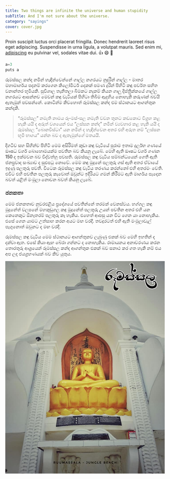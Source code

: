 ```yaml
---
title: Two things are infinite the universe and human stupidity
subTitle: And I'm not sure about the universe.
category: "sayings"
cover: cover.jpg
---
```


Proin suscipit luctus orci placerat fringilla. Donec hendrerit laoreet risus eget adipiscing. Suspendisse in urna ligula, a volutpat mauris. Sed enim mi, [adipiscing](http://google.com) eu pulvinar vel, sodales vitae dui. :thumbsup: :smile: :sparkler:

```javascript
a=3
puts a
```

රූමස්සල කන්ද නමින් හැඳින්වෙන්නේ ගාල්ල නගරයට නුදුරින් ගාල්ල - මාතර මහාමාර්ගය පදනම් කරගෙන කිලෝමීටර් දෙකක් පමණ දුරින් පිහිටි කඳු පර්වත සහිත වනාන්තර භූමියකි. සුවිශාල තැනිතලා බිමකට නෑකම් කියන ගාලු දිස්ත්‍රික්කයේ ගාල්ල නගරයට ආසන්නව මෙවන් කඳු වැටියක් පිහිටා තිබීම ඇදහිය නොහැකි කරුණක් බවයි ඇතැමුන් පවසන්නේ. කොටින්ම කිවහොත් රූමස්සල කන්ද එම ස්ථානයට ආගන්තුක කන්දකි.

> “රූමස්සල” නමැති නාමය රූ-මස්-සල නමැති වචන තුනට කඩකොට විග්‍රහ කළ හැකි යයි ද අරුත් වශයෙන් එය “ලස්සන කන්ද” නමින් ව්‍යවහාර කළ හැකි යයි ද රූමස්සල “බොනවිස්ටා” යන නමින් ද හැඳින්වෙන අතර එහි අරුත නම් “ලස්සන භූමි භාගය” යන්න බව ද ඇතැමුන්ගේ මතයයි.


දිගටිව සහ සිහින්ව පිහිටි මෙම අසිරිමත් කුඩා කඳු වැටියේ පුරාම ඉතාම දුර්ලභ ගණයේ ඖෂධ වර්ග බොහොමයක්ම පවතින බව කියනු ලැබේ. මෙහි ඇති ඖෂධ වර්ග ගණන 150 ද ඉක්මවන බව විද්වත්හු පවසති. රූමස්සල කඳු වැටිය සම්බන්ධයෙන් ගෙතී ඇති ජනප්‍රවාද සංඛ්‍යාව ද සුළුපටු නොවේ. මෙම කඳු මුදුනේ පලතුරු ගස් ඇති අතර ඒවායේ ඉදුණු පලතුරු පවතී. විටෙක රූමස්සල කඳු වැටිය තරණය කරන්නෝ එහි අතරමං වෙති. එවිට එහි පවතින පලතුරු කෑවොත් ඔවුන්ට ඉදිරියට ගමන් කිරීමට ඇති මාර්ගය පෑදෙන බවත් යළිත් මංමුලා නොවන බවත් කියනු ලැබේ.

### ජනකතා

මෙම ජනකතාව නුවරඑළිය ප්‍රදේශයේ පවතින්නේ තරමක් වෙනස්වය. හග්ගල කඳු මුදුනේත් වලපනේ මහකුඩුගල කඳු මුදුනේත් පලතුරු උයන් පවතින අතර එහි යන කෙනෙකුට ඕනෑතරම් පලතුරු කෑ හැකිය. එහෙත් ආපසු යන විට ගෙන යා නොහැකිය. එසේ ගෙන යාමට උත්සාහ කරන අයට මඟ වරදී. තවදුරටත් එහි ඇති මංමුලාවැල් පෑගුනොත් ඔවුනට ද මඟ වරදී.

රූමස්සල කඳු වැටිය මෙම ස්ථානයට ආගන්තුකව ලැබුණු එකක් බව මෙහි ඉහතින් ද දක්වා ඇත. එසේ කියා ඇඟ බේරා ගන්නට ද නොහැකිය. රාමායනය අනාවරණය කරන තොරතුරු ආශ්‍රයෙන් රූමස්සල කන්ද ආගන්තුක එකක් බව සනාථ කර ගත හැකි නම් එය අප ලද ජයග්‍රහණයක් බව කිව යුතුය.

![unsplash.com](./2.jpg)
